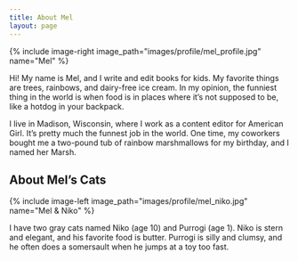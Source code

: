 ```yaml
---
title: About Mel
layout: page
---
```


{% include image-right image_path="images/profile/mel_profile.jpg" name="Mel" %}

Hi! My name is Mel, and I write and edit books for kids.  My favorite things are trees, rainbows, and dairy-free ice cream. In my opinion, the funniest thing in the world is when food is in places where it’s not supposed to be, like a hotdog in your backpack.

I live in Madison, Wisconsin, where I work as a content editor for American Girl. It’s pretty much the funnest job in the world. One time, my coworkers bought me a two-pound tub of rainbow marshmallows for my birthday, and I named her Marsh.

## About Mel’s Cats

{% include image-left image_path="images/profile/mel_niko.jpg" name="Mel & Niko" %}

I have two gray cats named Niko (age 10) and Purrogi (age 1). Niko is stern and elegant, and his favorite food is butter. Purrogi is silly and clumsy, and he often does a somersault when he jumps at a toy too fast. 